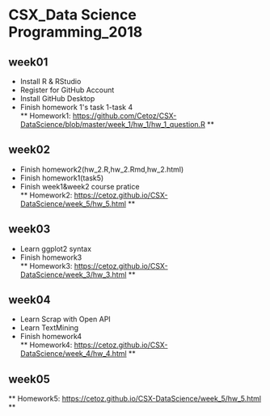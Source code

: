 # CSX_Data Science Programming_2018



## week01  
- Install R & RStudio  
- Register for GitHub Account  
- Install GitHub Desktop  
- Finish homework 1's task 1-task 4  
** Homework1: https://github.com/Cetoz/CSX-DataScience/blob/master/week_1/hw_1/hw_1_question.R **

## week02  
- Finish homework2(hw_2.R,hw_2.Rmd,hw_2.html)   
- Finish homework1(task5)  
- Finish week1&week2 course pratice  
** Homework2: https://cetoz.github.io/CSX-DataScience/week_5/hw_5.html **

## week03  
- Learn ggplot2 syntax  
- Finish homework3  
** Homework3: https://cetoz.github.io/CSX-DataScience/week_3/hw_3.html **

## week04
- Learn Scrap with Open API
- Learn TextMining
- Finish homework4  
** Homework4: https://cetoz.github.io/CSX-DataScience/week_4/hw_4.html **

## week05
** Homework5: https://cetoz.github.io/CSX-DataScience/week_5/hw_5.html **
